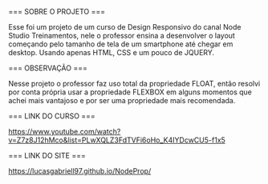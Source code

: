 === SOBRE O PROJETO ===

Esse foi um projeto de um curso de Design Responsivo do canal Node Studio Treinamentos, nele o professor ensina a desenvolver o layout começando pelo tamanho de tela de um smartphone até chegar em desktop. Usando apenas HTML, CSS e um pouco de JQUERY.

=== OBSERVAÇÃO ===

Nesse projeto o professor faz uso total da propriedade FLOAT, então resolvi por conta própria usar a propriedade FLEXBOX em alguns momentos que achei mais vantajoso e por ser uma propriedade mais recomendada.

=== LINK DO CURSO ===

https://www.youtube.com/watch?v=Z7z8J12hMco&list=PLwXQLZ3FdTVFi6oHo_K4IYDcwCU5-f1x5

=== LINK DO SITE ===

https://lucasgabriell97.github.io/NodeProp/
